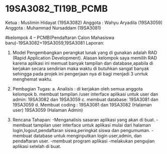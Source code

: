 # 19SA3082_TI19B_PCMB
Ketua : Muslimin Hidayat (19SA3082)
Anggota : Wahyu Aryadila (19SA3059)
Anggota : Muhammad Nursaddam (19SA3081)

#kelompok 4 – PCMB(Pendaftaran Calon Mahasiswa baru)-19SA3082+19SA3059,19SA3081
Laporan:

1.	Model Pengembangkan perangkat lunak yang di gunakan adalah RAD (Rapid Application Development). Alasan kelompok saya memilih RAD karena aplikasi ini memuat banyak tampilan dan database,apabila di kerjakan secara sendirian maka waktu di butuhkan sangat banyak sehingga pada projek ini pengerjaan nya di bagi menjadi 3 unrtuk menghemat waktu.

2.	Pembagian Tugas:
a. Analisis : di kerjakan oleh semua anggota kelompok
b. membuat tampilan /user interface aplikasi untuk user dan admin: 19SA3082 dan 19SA3059
c. membuat database: 19SA3081 dan 19SA3059
d. Membuat coding :
19SA3081 dan 19SA3082 (Halaman user)
19SA3059 (Halaman Admin)

3.	Rencana Tahapan:
-Menganalisis sasaran aplikasi yang akan di buat.
-membuat tampilan user interface untuk aplikasi mulai dari halaman login,logout,pendaftaran siswa,peringkat siswa dan pengumuman. 
-membuat database untuk menginputkan login user,admin, dan pendaftaran user.
-membuat program aplikasi
-melakukan pengujian aplikasi setelah di buat.
